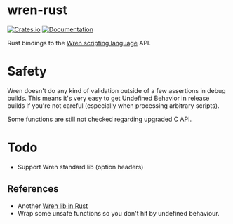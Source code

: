# wren-rust 
[![Crates.io](https://img.shields.io/crates/v/wren.svg)](https://crates.io/crates/wren)
[![Documentation](https://docs.rs/wren/badge.svg)](https://docs.rs/wren)

Rust bindings to the [Wren scripting language](http://wren.io) API.

# Safety
Wren doesn't do any kind of validation outside of a few assertions in debug builds. This means it's very easy to get Undefined Behavior in release builds if you're not careful (especially when processing arbitrary scripts).

Some functions are still not checked regarding upgraded C API.

# Todo

* Support Wren standard lib (option headers)

## References

* Another [Wren lib in Rust](https://github.com/Laegluin/wren-sys)
* Wrap some unsafe functions so you don't hit by undefined behaviour.
